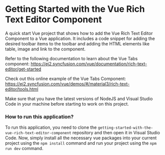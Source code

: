 # Getting Started with the Vue Rich Text Editor Component
A quick start Vue project that shows how to add the Vue Rich Text Editor Component to a Vue application. It includes a code snippet for adding the desired toolbar items to the toolbar and adding the HTML elements like table, image and link to the component. 
 
Refer to the following documentation to learn about the Vue Tabs component: 
https://ej2.syncfusion.com/vue/documentation/rich-text-editor/get-started 

Check out this online example of the Vue Tabs Component:
https://ej2.syncfusion.com/vue/demos/#/material3/rich-text-editor/tools.html 

Make sure that you have the latest versions of NodeJS and Visual Studio Code in your machine before starting to work on this project.

### How to run this application?
To run this application, you need to clone the `getting-started-with-the-vue-rich-text-editor-component` repository and then open it in Visual Studio Code. Now, simply install all the necessary vue packages into your current project using the `npm install` command and run your project using the `npm run dev` command.

